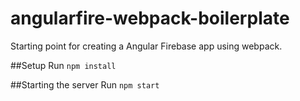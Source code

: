 # angularfire-webpack-boilerplate
Starting point for creating a Angular Firebase app using webpack.

##Setup
Run `npm install`

##Starting the server
Run `npm start`
